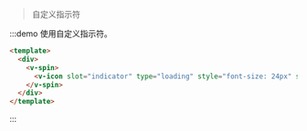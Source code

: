 > 自定义指示符

:::demo 使用自定义指示符。

```html
<template>
  <div>
    <v-spin>
      <v-icon slot="indicator" type="loading" style="font-size: 24px" spin></v-icon>
    </v-spin>
  </div>
</template>
```
:::
